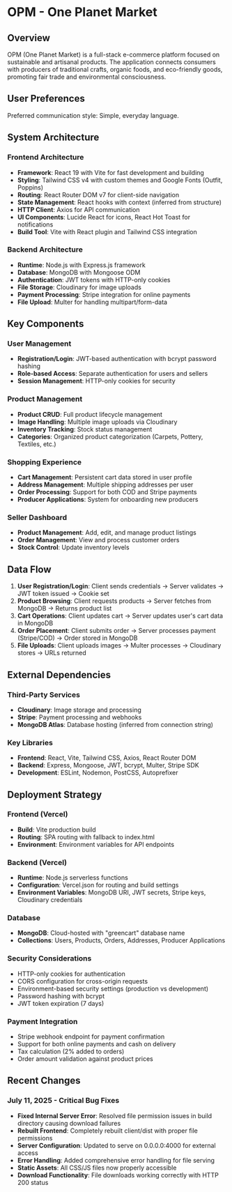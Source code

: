 # OPM - One Planet Market

## Overview

OPM (One Planet Market) is a full-stack e-commerce platform focused on sustainable and artisanal products. The application connects consumers with producers of traditional crafts, organic foods, and eco-friendly goods, promoting fair trade and environmental consciousness.

## User Preferences

Preferred communication style: Simple, everyday language.

## System Architecture

### Frontend Architecture
- **Framework**: React 19 with Vite for fast development and building
- **Styling**: Tailwind CSS v4 with custom themes and Google Fonts (Outfit, Poppins)
- **Routing**: React Router DOM v7 for client-side navigation
- **State Management**: React hooks with context (inferred from structure)
- **HTTP Client**: Axios for API communication
- **UI Components**: Lucide React for icons, React Hot Toast for notifications
- **Build Tool**: Vite with React plugin and Tailwind CSS integration

### Backend Architecture
- **Runtime**: Node.js with Express.js framework
- **Database**: MongoDB with Mongoose ODM
- **Authentication**: JWT tokens with HTTP-only cookies
- **File Storage**: Cloudinary for image uploads
- **Payment Processing**: Stripe integration for online payments
- **File Upload**: Multer for handling multipart/form-data

## Key Components

### User Management
- **Registration/Login**: JWT-based authentication with bcrypt password hashing
- **Role-based Access**: Separate authentication for users and sellers
- **Session Management**: HTTP-only cookies for security

### Product Management
- **Product CRUD**: Full product lifecycle management
- **Image Handling**: Multiple image uploads via Cloudinary
- **Inventory Tracking**: Stock status management
- **Categories**: Organized product categorization (Carpets, Pottery, Textiles, etc.)

### Shopping Experience
- **Cart Management**: Persistent cart data stored in user profile
- **Address Management**: Multiple shipping addresses per user
- **Order Processing**: Support for both COD and Stripe payments
- **Producer Applications**: System for onboarding new producers

### Seller Dashboard
- **Product Management**: Add, edit, and manage product listings
- **Order Management**: View and process customer orders
- **Stock Control**: Update inventory levels

## Data Flow

1. **User Registration/Login**: Client sends credentials → Server validates → JWT token issued → Cookie set
2. **Product Browsing**: Client requests products → Server fetches from MongoDB → Returns product list
3. **Cart Operations**: Client updates cart → Server updates user's cart data in MongoDB
4. **Order Placement**: Client submits order → Server processes payment (Stripe/COD) → Order stored in MongoDB
5. **File Uploads**: Client uploads images → Multer processes → Cloudinary stores → URLs returned

## External Dependencies

### Third-Party Services
- **Cloudinary**: Image storage and processing
- **Stripe**: Payment processing and webhooks
- **MongoDB Atlas**: Database hosting (inferred from connection string)

### Key Libraries
- **Frontend**: React, Vite, Tailwind CSS, Axios, React Router DOM
- **Backend**: Express, Mongoose, JWT, bcrypt, Multer, Stripe SDK
- **Development**: ESLint, Nodemon, PostCSS, Autoprefixer

## Deployment Strategy

### Frontend (Vercel)
- **Build**: Vite production build
- **Routing**: SPA routing with fallback to index.html
- **Environment**: Environment variables for API endpoints

### Backend (Vercel)
- **Runtime**: Node.js serverless functions
- **Configuration**: Vercel.json for routing and build settings
- **Environment Variables**: MongoDB URI, JWT secrets, Stripe keys, Cloudinary credentials

### Database
- **MongoDB**: Cloud-hosted with "greencart" database name
- **Collections**: Users, Products, Orders, Addresses, Producer Applications

### Security Considerations
- HTTP-only cookies for authentication
- CORS configuration for cross-origin requests
- Environment-based security settings (production vs development)
- Password hashing with bcrypt
- JWT token expiration (7 days)

### Payment Integration
- Stripe webhook endpoint for payment confirmation
- Support for both online payments and cash on delivery
- Tax calculation (2% added to orders)
- Order amount validation against product prices

## Recent Changes

### July 11, 2025 - Critical Bug Fixes
- **Fixed Internal Server Error**: Resolved file permission issues in build directory causing download failures
- **Rebuilt Frontend**: Completely rebuilt client/dist with proper file permissions  
- **Server Configuration**: Updated to serve on 0.0.0.0:4000 for external access
- **Error Handling**: Added comprehensive error handling for file serving
- **Static Assets**: All CSS/JS files now properly accessible
- **Download Functionality**: File downloads working correctly with HTTP 200 status